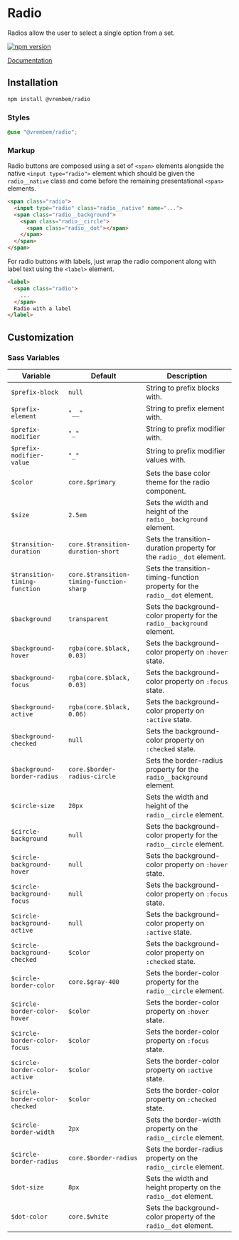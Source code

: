 # Radio

Radios allow the user to select a single option from a set.

[![npm version](https://img.shields.io/npm/v/%40vrembem%2Fradio.svg)](https://www.npmjs.com/package/%40vrembem%2Fradio)

[Documentation](https://vrembem.com/packages/radio)

## Installation

```sh
npm install @vrembem/radio
```

### Styles

```scss
@use "@vrembem/radio";
```

### Markup

Radio buttons are composed using a set of `<span>` elements alongside the native `<input type="radio">` element which should be given the `radio__native` class and come before the remaining presentational `<span>` elements.

```html
<span class="radio">
  <input type="radio" class="radio__native" name="...">
  <span class="radio__background">
    <span class="radio__circle">
      <span class="radio__dot"></span>
    </span>
  </span>
</span>
```

For radio buttons with labels, just wrap the radio component along with label text using the `<label>` element.

```html
<label>
  <span class="radio">
    ...
  </span>
  Radio with a label
</label>
```

## Customization

### Sass Variables

| Variable                       | Default                                  | Description                                                                |
| ------------------------------ | ---------------------------------------- | -------------------------------------------------------------------------- |
| `$prefix-block`                | `null`                                   | String to prefix blocks with.                                              |
| `$prefix-element`              | `"__"`                                   | String to prefix element with.                                             |
| `$prefix-modifier`             | `"_"`                                    | String to prefix modifier with.                                            |
| `$prefix-modifier-value`       | `"_"`                                    | String to prefix modifier values with.                                     |
| `$color`                       | `core.$primary`                          | Sets the base color theme for the radio component.                         |
| `$size`                        | `2.5em`                                  | Sets the width and height of the `radio__background` element.              |
| `$transition-duration`         | `core.$transition-duration-short`        | Sets the transition-duration property for the `radio__dot` element.        |
| `$transition-timing-function`  | `core.$transition-timing-function-sharp` | Sets the transition-timing-function property for the `radio__dot` element. |
| `$background`                  | `transparent`                            | Sets the background-color property for the `radio__background` element.    |
| `$background-hover`            | `rgba(core.$black, 0.03)`                | Sets the background-color property on `:hover` state.                      |
| `$background-focus`            | `rgba(core.$black, 0.03)`                | Sets the background-color property on `:focus` state.                      |
| `$background-active`           | `rgba(core.$black, 0.06)`                | Sets the background-color property on `:active` state.                     |
| `$background-checked`          | `null`                                   | Sets the background-color property on `:checked` state.                    |
| `$background-border-radius`    | `core.$border-radius-circle`             | Sets the border-radius property for the `radio__background` element.       |
| `$circle-size`                 | `20px`                                   | Sets the width and height of the `radio__circle` element.                  |
| `$circle-background`           | `null`                                   | Sets the background-color property for the `radio__circle` element.        |
| `$circle-background-hover`     | `null`                                   | Sets the background-color property on `:hover` state.                      |
| `$circle-background-focus`     | `null`                                   | Sets the background-color property on `:focus` state.                      |
| `$circle-background-active`    | `null`                                   | Sets the background-color property on `:active` state.                     |
| `$circle-background-checked`   | `$color`                                 | Sets the background-color property on `:checked` state.                    |
| `$circle-border-color`         | `core.$gray-400`                         | Sets the border-color property for the `radio__circle` element.            |
| `$circle-border-color-hover`   | `$color`                                 | Sets the border-color property on `:hover` state.                          |
| `$circle-border-color-focus`   | `$color`                                 | Sets the border-color property on `:focus` state.                          |
| `$circle-border-color-active`  | `$color`                                 | Sets the border-color property on `:active` state.                         |
| `$circle-border-color-checked` | `$color`                                 | Sets the border-color property on `:checked` state.                        |
| `$circle-border-width`         | `2px`                                    | Sets the border-width property on the `radio__circle` element.             |
| `$circle-border-radius`        | `core.$border-radius`                    | Sets the border-radius property on the `radio__circle` element.            |
| `$dot-size`                    | `8px`                                    | Sets the width and height property on the `radio__dot` element.            |
| `$dot-color`                   | `core.$white`                            | Sets the background-color property of the `radio__dot` element.            |

